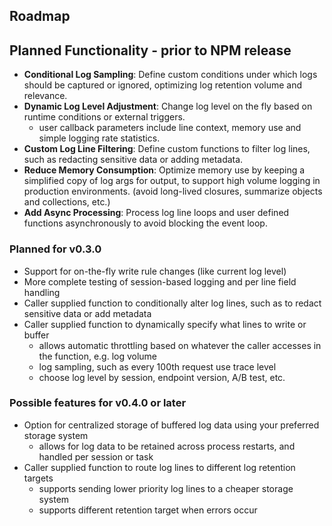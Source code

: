 ## Roadmap

## Planned Functionality - prior to NPM release
- **Conditional Log Sampling**: Define custom conditions under which logs should be captured or ignored, optimizing log retention volume and relevance.
- **Dynamic Log Level Adjustment**: Change log level on the fly based on runtime conditions or external triggers.
  - user callback parameters include line context, memory use and simple logging rate statistics.
- **Custom Log Line Filtering**: Define custom functions to filter log lines, such as redacting sensitive data or adding metadata.
- **Reduce Memory Consumption**: Optimize memory use by keeping a simplified copy of log args for output, to support high volume logging in production environments. (avoid long-lived closures, summarize objects and collections, etc.)
- **Add Async Processing**: Process log line loops and user defined functions asynchronously to avoid blocking the event loop.

### Planned for v0.3.0
- Support for on-the-fly write rule changes (like current log level)
- More complete testing of session-based logging and per line field handling
- Caller supplied function to conditionally alter log lines, such as to redact sensitive data or add metadata
- Caller supplied function to dynamically specify what lines to write or buffer
  - allows automatic throttling based on whatever the caller accesses in the function, e.g. log volume
  - log sampling, such as every 100th request use trace level
  - choose log level by session, endpoint version, A/B test, etc.

### Possible features for v0.4.0 or later
- Option for centralized storage of buffered log data using your preferred storage system
  - allows for log data to be retained across process restarts, and handled per session or task
- Caller supplied function to route log lines to different log retention targets
  - supports sending lower priority log lines to a cheaper storage system
  - supports different retention target when errors occur

